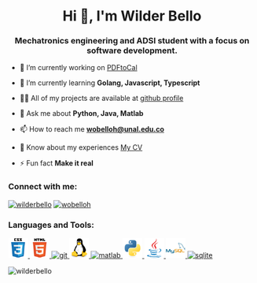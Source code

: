 <h1 align="center">Hi 👋, I'm Wilder Bello</h1>
<h3 align="center">Mechatronics engineering and ADSI student with a focus on software development.</h3>

- 🔭 I’m currently working on [PDFtoCal](https://github.com/WilderBello/PDFtoCAL)

- 🌱 I’m currently learning **Golang, Javascript, Typescript**

- 👨‍💻 All of my projects are available at [github profile](https://github.com/WilderBello?tab=repositories)

- 💬 Ask me about **Python, Java, Matlab**

- 📫 How to reach me **wobelloh@unal.edu.co**

- 📄 Know about my experiences [My CV](https://drive.google.com/file/d/1yg8PoLP55hZ0n6O0k1C7FEOXDQRCe1iA/view?usp=sharing)

- ⚡ Fun fact **Make it real**

<h3 align="left">Connect with me:</h3>
<p align="left">
<a href="https://linkedin.com/in/wilderbello" target="blank"><img align="center" src="https://raw.githubusercontent.com/rahuldkjain/github-profile-readme-generator/master/src/images/icons/Social/linked-in-alt.svg" alt="wilderbello" height="30" width="40" /></a>
<a href="https://www.hackerrank.com/wobelloh" target="blank"><img align="center" src="https://raw.githubusercontent.com/rahuldkjain/github-profile-readme-generator/master/src/images/icons/Social/hackerrank.svg" alt="wobelloh" height="30" width="40" /></a>
</p>

<h3 align="left">Languages and Tools:</h3>
<p align="left"> 
<a href="https://www.w3schools.com/css/" target="_blank" rel="noreferrer"> <img src="https://raw.githubusercontent.com/devicons/devicon/master/icons/css3/css3-original-wordmark.svg" alt="css3" width="40" height="40"/> </a> 
<a href="https://www.w3.org/html/" target="_blank" rel="noreferrer"> <img src="https://raw.githubusercontent.com/devicons/devicon/master/icons/html5/html5-original-wordmark.svg" alt="html5" width="40" height="40"/> </a> 
<a href="https://git-scm.com/" target="_blank" rel="noreferrer"> <img src="https://www.vectorlogo.zone/logos/git-scm/git-scm-icon.svg" alt="git" width="40" height="40"/> </a> 
<a href="https://www.linux.org/" target="_blank" rel="noreferrer"> <img src="https://raw.githubusercontent.com/devicons/devicon/master/icons/linux/linux-original.svg" alt="linux" width="40" height="40"/> </a> 
<a href="https://www.mathworks.com/" target="_blank" rel="noreferrer"> <img src="https://upload.wikimedia.org/wikipedia/commons/2/21/Matlab_Logo.png" alt="matlab" width="40" height="40"/> </a>  
<a href="https://www.python.org" target="_blank" rel="noreferrer"> <img src="https://raw.githubusercontent.com/devicons/devicon/master/icons/python/python-original.svg" alt="python" width="40" height="40"/> </a> 
<a href="https://www.java.com" target="_blank" rel="noreferrer"> <img src="https://raw.githubusercontent.com/devicons/devicon/master/icons/java/java-original.svg" alt="java" width="40" height="40"/> </a> 
<a href="https://www.mysql.com/" target="_blank" rel="noreferrer"> <img src="https://raw.githubusercontent.com/devicons/devicon/master/icons/mysql/mysql-original-wordmark.svg" alt="mysql" width="40" height="40"/> </a> 
<a href="https://www.sqlite.org/" target="_blank" rel="noreferrer"> <img src="https://www.vectorlogo.zone/logos/sqlite/sqlite-icon.svg" alt="sqlite" width="40" height="40"/> </a> </p>

<p><img align="center" src="https://github-readme-stats.vercel.app/api/top-langs?username=wilderbello&show_icons=true&locale=en&layout=compact" alt="wilderbello" /></p>
